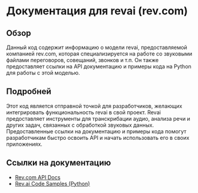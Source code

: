 # Документация для revai (rev.com)

## Обзор

Данный код содержит информацию о модели revai, предоставляемой компанией rev.com, которая специализируется на работе со звуковыми файлами переговоров, совещаний, звонков и т.п. Он также предоставляет ссылки на API документацию и примеры кода на Python для работы с этой моделью.

## Подробней

Этот код является отправной точкой для разработчиков, желающих интегрировать функциональность revai в свой проект. Revai предоставляет инструменты для транскрибации аудио, анализа речи и других задач, связанных с обработкой звуковых данных. Предоставленные ссылки на документацию и примеры кода помогут разработчикам быстро освоить API и начать использовать его в своих приложениях.

## Ссылки на документацию

- [Rev.com API Docs](https://www.rev.com/api/docs)
- [Rev.ai Code Samples (Python)](https://docs.rev.ai/resources/code-samples/python/)